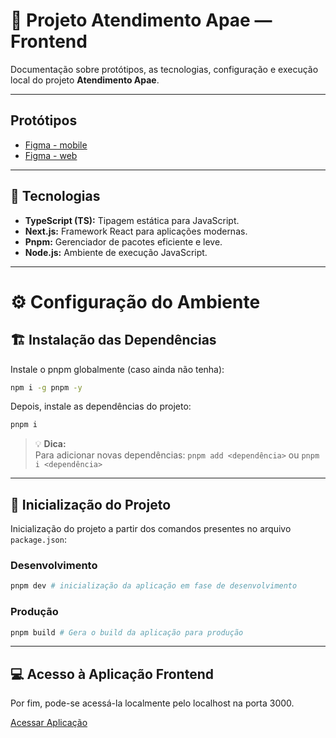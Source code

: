# 📘 Projeto Atendimento Apae — Frontend

Documentação sobre protótipos, as tecnologias, configuração e execução local do projeto **Atendimento Apae**.

---

## Protótipos

- [Figma - mobile](https://www.figma.com/design/HP3scnI5pVRtEkoP6yi2Q0/Prot%C3%B3tipo-mobile---APAE?node-id=0-1&t=SN2yHzp7JcgWuhz4-1)
- [Figma - web](https://www.figma.com/design/B0uUlvpSw7oZdAxvGDt4tS/APAE---Prot%C3%B3tipo-web?node-id=0-1&t=gRGm4Lea76zWpdnx-1)

---

## 🧩 Tecnologias

- **TypeScript (TS):** Tipagem estática para JavaScript.
- **Next.js:** Framework React para aplicações modernas.
- **Pnpm:** Gerenciador de pacotes eficiente e leve.
- **Node.js:** Ambiente de execução JavaScript.

---

# ⚙️ Configuração do Ambiente

## 🏗️ Instalação das Dependências

Instale o pnpm globalmente (caso ainda não tenha):

```bash
npm i -g pnpm -y
```

Depois, instale as dependências do projeto:

```bash
pnpm i
```

> 💡 **Dica:**  
> Para adicionar novas dependências:
> `pnpm add <dependência>` ou `pnpm i <dependência>`

---

## 🚀 Inicialização do Projeto

Inicialização do projeto a partir dos comandos presentes no arquivo `package.json`:

### Desenvolvimento

```bash
pnpm dev # inicialização da aplicação em fase de desenvolvimento
```

### Produção

```bash
pnpm build # Gera o build da aplicação para produção
```

---

## 💻 Acesso à Aplicação Frontend

Por fim, pode-se acessá-la localmente pelo localhost na porta 3000.

[Acessar Aplicação](http://localhost:3000/)
